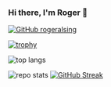 ### Hi there, I'm Roger 👋

[![GitHub rogeralsing](https://img.shields.io/github/followers/rogeralsing?label=follow&style=social)](https://github.com/rogeralsing)


[![trophy](https://github-profile-trophy.vercel.app/?username=rogeralsing&theme=onedark)](https://github.com/ryo-ma/github-profile-trophy)


![top langs](https://github-readme-stats.vercel.app/api/top-langs/?username=rogeralsing&theme=dark&hide=jupyter%20notebook,html,javascript)


![repo stats](https://github-readme-stats.vercel.app/api?username=rogeralsing&theme=dark&show_icons=true&line_height=27)
[![GitHub Streak](https://github-readme-streak-stats.herokuapp.com/?user=rogeralsing&theme=dark)](https://git.io/streak-stats)
